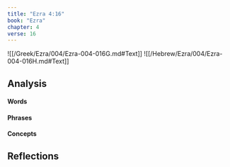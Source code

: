 ```yaml
---
title: "Ezra 4:16"
book: "Ezra"
chapter: 4
verse: 16
---
```

![[/Greek/Ezra/004/Ezra-004-016G.md#Text]]
![[/Hebrew/Ezra/004/Ezra-004-016H.md#Text]]

## Analysis

#### Words

#### Phrases

#### Concepts

## Reflections

